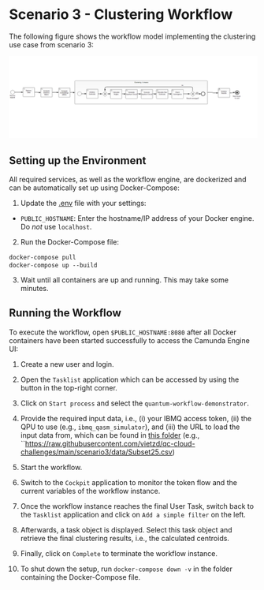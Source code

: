 # Scenario 3 - Clustering Workflow

The following figure shows the workflow model implementing the clustering use case from scenario 3:

![Workflow Model](./docker/camunda/src/main/resources/quantum-workflow-demonstrator.png)

## Setting up the Environment

All required services, as well as the workflow engine, are dockerized and can be automatically set up using Docker-Compose:

1. Update the [.env](./docker/.env) file with your settings: 
  * ``PUBLIC_HOSTNAME``: Enter the hostname/IP address of your Docker engine. Do *not* use ``localhost``.

2. Run the Docker-Compose file:
```
docker-compose pull
docker-compose up --build
```

3. Wait until all containers are up and running. This may take some minutes.

## Running the Workflow

To execute the workflow, open ``$PUBLIC_HOSTNAME:8080`` after all Docker containers have been started successfully to access the Camunda Engine UI:

1. Create a new user and login.

2. Open the ``Tasklist`` application which can be accessed by using the button in the top-right corner.

3. Click on ``Start process`` and select the ``quantum-workflow-demonstrator``.

4. Provide the required input data, i.e., (i) your IBMQ access token, (ii) the QPU to use (e.g., ``ibmq_qasm_simulator``), and (iii) the URL to load the input data from, which can be found in [this folder](./data) (e.g., ``https://raw.githubusercontent.com/vietzd/qc-cloud-challenges/main/scenario3/data/Subset25.csv)

5. Start the workflow.

6. Switch to the ``Cockpit`` application to monitor the token flow and the current variables of the workflow instance.

7. Once the workflow instance reaches the final User Task, switch back to the ``Tasklist`` application and click on ``Add a simple filter`` on the left.

8. Afterwards, a task object is displayed. Select this task object and retrieve the final clustering results, i.e., the calculated centroids.

9. Finally, click on ``Complete`` to terminate the workflow instance.

10. To shut down the setup, run ``docker-compose down -v`` in the folder containing the Docker-Compose file.
